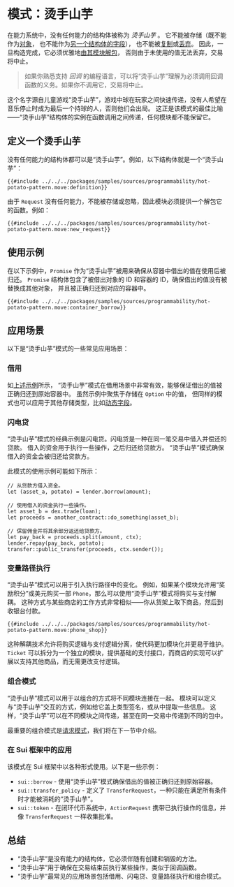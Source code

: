 # 模式：烫手山芋

在能力系统中，没有任何能力的结构体被称为 _烫手山芋_ 。
它不能被存储（既不能作为[对象](./../storage/key-ability.md)，
也不能作为[另一个结构体的字段](./../storage/store-ability.md)），
也不能被[复制](./../move-basics/copy-ability.md)或[丢弃](./../move-basics/drop-ability.md)。
因此，一旦构造完成，它必须优雅地[由其模块解包](./../move-basics/struct.md)，
否则由于未使用的值无法丢弃，交易将中止。

> 如果你熟悉支持 _回调_ 的编程语言，可以将“烫手山芋”理解为必须调用回调函数的义务。如果你不调用它，交易将中止。

这个名字源自儿童游戏“烫手山芋”，游戏中球在玩家之间快速传递，没有人希望在音乐停止时成为最后一个持球的人，否则他们会出局。
这正是该模式的最佳比喻——“烫手山芋”结构体的实例在函数调用之间传递，任何模块都不能保留它。

## 定义一个烫手山芋

没有任何能力的结构体都可以是“烫手山芋”。例如，以下结构体就是一个“烫手山芋”：

```move
{{#include ../../../packages/samples/sources/programmability/hot-potato-pattern.move:definition}}
```

由于 `Request` 没有任何能力，不能被存储或忽略，因此模块必须提供一个解包它的函数。例如：

```move
{{#include ../../../packages/samples/sources/programmability/hot-potato-pattern.move:new_request}}
```

## 使用示例

在以下示例中，`Promise` 作为“烫手山芋”被用来确保从容器中借出的值在使用后被归还。
`Promise` 结构体包含了被借出对象的 ID 和容器的 ID，确保借出的值没有被替换成其他对象，
并且被正确归还到对应的容器中。

```move
{{#include ../../../packages/samples/sources/programmability/hot-potato-pattern.move:container_borrow}}
```

## 应用场景

以下是“烫手山芋”模式的一些常见应用场景：

### 借用

如[上述示例](#example-usage)所示，
“烫手山芋”模式在借用场景中非常有效，能够保证借出的值被正确归还到原始容器中。
虽然示例中聚焦于存储在 `Option` 中的值，
但同样的模式也可以应用于其他存储类型，比如[动态字段](./dynamic-fields.md)。

### 闪电贷

“烫手山芋”模式的经典示例是闪电贷。闪电贷是一种在同一笔交易中借入并偿还的贷款。
借入的资金用于执行一些操作，之后归还给贷款方。
“烫手山芋”模式确保借入的资金会被归还给贷款方。

此模式的使用示例可能如下所示：

```move
// 从贷款方借入资金。
let (asset_a, potato) = lender.borrow(amount);

// 使用借入的资金执行一些操作。
let asset_b = dex.trade(loan);
let proceeds = another_contract::do_something(asset_b);

// 保留佣金并将其余部分返还给贷款方。
let pay_back = proceeds.split(amount, ctx);
lender.repay(pay_back, potato);
transfer::public_transfer(proceeds, ctx.sender());
```

### 变量路径执行

“烫手山芋”模式可以用于引入执行路径中的变化。
例如，如果某个模块允许用“奖励积分”或美元购买一部 `Phone`，那么可以使用“烫手山芋”模式将购买与支付解耦。
这种方式与某些商店的工作方式非常相似——你从货架上取下商品，然后到收银台付款。

```move
{{#include ../../../packages/samples/sources/programmability/hot-potato-pattern.move:phone_shop}}
```

这种解耦技术允许将购买逻辑与支付逻辑分离，使代码更加模块化并更易于维护。
`Ticket` 可以拆分为一个独立的模块，提供基础的支付接口，而商店的实现可以扩展以支持其他商品，而无需更改支付逻辑。

### 组合模式

“烫手山芋”模式可以用于以组合的方式将不同模块连接在一起。
模块可以定义与“烫手山芋”交互的方式，例如给它盖上类型签名，或从中提取一些信息。
这样，“烫手山芋”可以在不同模块之间传递，甚至在同一交易中传递到不同的包中。

最重要的组合模式是[请求模式](./request-pattern.md)，我们将在下一节中介绍。

### 在 Sui 框架中的应用

该模式在 Sui 框架中以各种形式使用。以下是一些示例：

- `sui::borrow` - 使用“烫手山芋”模式确保借出的值被正确归还到原始容器。
- `sui::transfer_policy` - 定义了 `TransferRequest`，一种只能在满足所有条件时才能被消耗的“烫手山芋”。
- `sui::token` - 在闭环代币系统中，`ActionRequest` 携带已执行操作的信息，并像 `TransferRequest` 一样收集批准。

## 总结

- “烫手山芋”是没有能力的结构体，它必须伴随有创建和销毁的方法。
- “烫手山芋”用于确保在交易结束前执行某些操作，类似于回调函数。
- “烫手山芋”最常见的应用场景包括借用、闪电贷、变量路径执行和组合模式。
